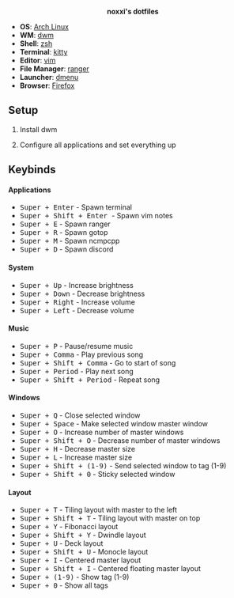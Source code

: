 <p align="center">
  <b>noxxi's dotfiles</b>
</p>

+ **OS**: [Arch Linux](https://www.archlinux.org/about/)
+ **WM**: [dwm](https://suckless.org/dwm)
+ **Shell**: [zsh](https://wiki.archlinux.org/index.php/Zsh)
+ **Terminal**: [kitty](https://github.com/kovidgoyal/kitty/)
+ **Editor**: [vim](https://vim.org/)
+ **File Manager**: [ranger](https://github.com/ranger/ranger)
+ **Launcher**: [dmenu](https://tools.suckless.org/dmenu/)
+ **Browser**: [Firefox](https://www.mozilla.org/en-US/firefox/new/)

## Setup

1. Install dwm

2. Configure all applications and set everything up


## Keybinds

#### Applications
+ <kbd>Super + Enter</kbd> - Spawn terminal
+ <kbd>Super + Shift + Enter </kbd> - Spawn vim notes
+ <kbd>Super + E</kbd> - Spawn ranger
+ <kbd>Super + R</kbd> - Spawn gotop
+ <kbd>Super + M</kbd> - Spawn ncmpcpp
+ <kbd>Super + D</kbd> - Spawn discord

#### System
+ <kbd>Super + Up</kbd> - Increase brightness
+ <kbd>Super + Down</kbd> - Decrease brightness
+ <kbd>Super + Right</kbd> - Increase volume
+ <kbd>Super + Left</kbd> - Decrease volume

#### Music
+ <kbd>Super + P</kbd> - Pause/resume music
+ <kbd>Super + Comma</kbd> - Play previous song
+ <kbd>Super + Shift + Comma</kbd> - Go to start of song
+ <kbd>Super + Period</kbd> - Play next song
+ <kbd>Super + Shift + Period</kbd> - Repeat song

#### Windows
+ <kbd>Super + Q</kbd> - Close selected window
+ <kbd>Super + Space</kbd> - Make selected window master window
+ <kbd>Super + O</kbd> - Increase number of master windows
+ <kbd>Super + Shift + O</kbd> - Decrease number of master windows
+ <kbd>Super + H</kbd> - Decrease master size
+ <kbd>Super + L</kbd> - Increase master size
+ <kbd>Super + Shift + (1-9)</kbd> - Send selected window to tag (1-9)
+ <kbd>Super + Shift + 0</kbd> - Sticky selected window

#### Layout
+ <kbd>Super + T</kbd> - Tiling layout with master to the left
+ <kbd>Super + Shift + T</kbd> - Tiling layout with master on top
+ <kbd>Super + Y</kbd> - Fibonacci layout
+ <kbd>Super + Shift + Y</kbd> - Dwindle layout
+ <kbd>Super + U</kbd> - Deck layout
+ <kbd>Super + Shift + U</kbd> - Monocle layout
+ <kbd>Super + I</kbd> - Centered master layout
+ <kbd>Super + Shift + I</kbd> - Centered floating master layout
+ <kbd>Super + (1-9)</kbd> - Show tag (1-9)
+ <kbd>Super + 0</kbd> - Show all tags

